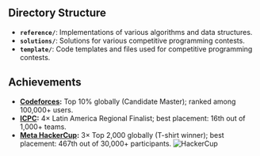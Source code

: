 ## Directory Structure

- **`reference/`**: Implementations of various algorithms and data structures.
- **`solutions/`**: Solutions for various competitive programming contests.
- **`template/`**: Code templates and files used for competitive programming contests.

## Achievements
- **[Codeforces](https://codeforces.com/profile/gardusig):** Top 10\% globally (Candidate Master); ranked among 100,000+ users.
- **[ICPC](https://icpc.global/ICPCID/SP7WIXMME8B8):** 4× Latin America Regional Finalist; best placement: 16th out of 1,000+ teams.
- **[Meta HackerCup](https://www.facebook.com/codingcompetitions/hacker-cup):** 3× Top 2,000 globally (T-shirt winner); best placement: 467th out of 30,000+ participants.
    ![HackerCup](./hacker-cup.jpg)
